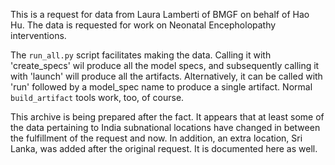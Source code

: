 

This is a request for data from Laura Lamberti of BMGF on behalf of Hao Hu.
The data is requested for work on Neonatal Encepholopathy interventions.

The `run_all.py` script facilitates making the data. Calling
it with 'create_specs' wil produce all the model specs, and subsequently
calling it with 'launch' will produce all the artifacts. Alternatively,
it can be called with 'run' followed by a model_spec name to produce
a single artifact. Normal `build_artifact` tools work, too, of course.

This archive is being prepared after the fact. It appears that at least
some of the data pertaining to India subnational locations have changed 
in between the fulfillment of the request and now. In addition, an 
extra location, Sri Lanka, was added after the original request. It is
documented here as well.
